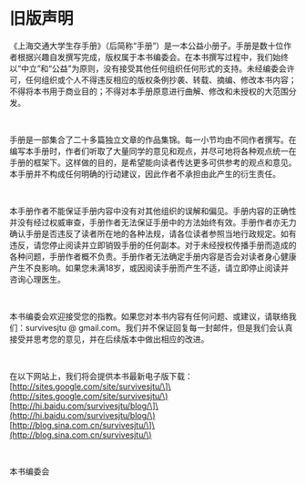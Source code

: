 # 旧版声明

《上海交通大学生存手册》（后简称“手册”）是一本公益小册子。手册是数十位作者根据兴趣自发撰写完成，版权属于本书编委会。在本书撰写过程中，我们始终以“中立”和“公益”为原则，没有接受其他任何组织任何形式的支持。未经编委会许可，任何组织或个人不得违反相应的版权条例抄袭、转载、摘编、修改本书内容；不得将本书用于商业目的；不得对本手册原意进行曲解、修改和未授权的大范围分发。

​

手册是一部集合了二十多篇独立文章的作品集锦。每一小节均由不同作者撰写。在编写本手册时，作者们听取了大量同学的意见和观点，并尽可地将各种观点统一在手册的框架下。这样做的目的，是希望能向读者传达更多可供参考的观点和意见。本手册并不构成任何明确的行动建议，因此作者不承担由此产生的衍生责任。

​

本手册作者不能保证手册内容中没有对其他组织的误解和偏见。手册内容的正确性并没有经过权威审查，手册作者无法保证手册中的方法始终有效。手册作者亦无力确认手册是否违反了读者所在地的各种法规，请各位读者参照当地行政规定。如有违反，请您停止阅读并立即销毁手册的任何副本。对于未经授权传播手册而造成的各种问题，手册作者概不负责。手册作者无法确定手册内容是否会对读者身心健康产生不良影响。如果您未满18岁，或因阅读手册而产生不适，请立即停止阅读并咨询心理医生。

​

本书编委会欢迎接受您的指教。如果您对本书内容有任何问题、或建议，请联络我们：survivesjtu @ gmail.com。我们并不保证回复每一封邮件，但是我们会认真接受并思考您的意见，并在后续版本中做出相应的改进。

​

在以下网站上，我们将会提供本书最新电子版下载： \[http://sites.google.com/site/survivesjtu/\]\(http://sites.google.com/site/survivesjtu/\) \[http://hi.baidu.com/survivesjtu/blog/\]\(http://hi.baidu.com/survivesjtu/blog/\) \[http://blog.sina.com.cn/survivesjtu/\]\(http://blog.sina.com.cn/survivesjtu/\)

​

 本书编委会

